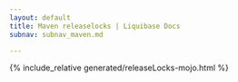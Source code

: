 ```yaml
---
layout: default
title: Maven releaselocks | Liquibase Docs
subnav: subnav_maven.md

---
```


{% include_relative generated/releaseLocks-mojo.html %}
